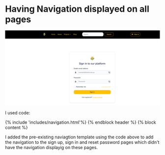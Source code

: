 # Having Navigation displayed on all pages

![Navigation](images/Navigation.PNG)

I used code:

 {% include 'includes/navigation.html'%}
{% endblock header %} {% block content %}

I added the pre-existing naviagtion template using the code above to add the navigation to the sign up, sign in and reset password pages which didn't have the navigation displayig on these pages. 